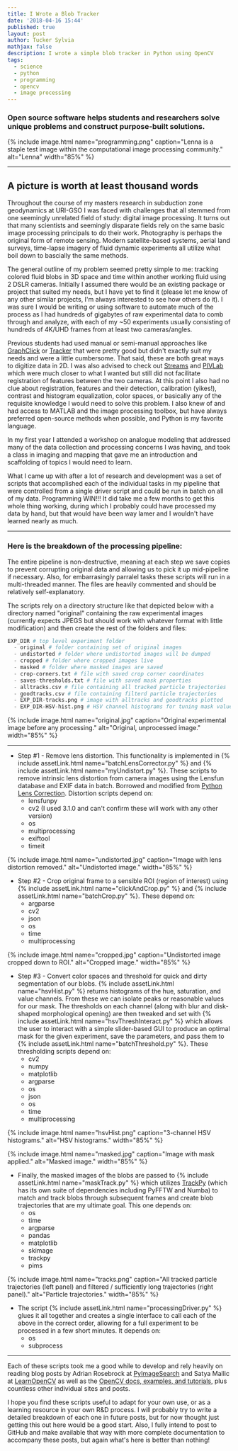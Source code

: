 ```yaml
---
title: I Wrote a Blob Tracker
date: '2018-04-16 15:44'
published: true
layout: post
author: Tucker Sylvia
mathjax: false
description: I wrote a simple blob tracker in Python using OpenCV
tags:
  - science
  - python
  - programming
  - opencv
  - image processing
---
```


### Open source software helps students and researchers solve unique problems and construct purpose-built solutions.

{% include image.html name="programming.png" caption="Lenna is a staple test image within the computational image processing community." alt="Lenna" width="85%" %}

---

## A picture is worth at least thousand words

Throughout the course of my masters research in subduction zone geodynamics at URI-GSO I was faced with challenges that all stemmed from one seemingly unrelated field of study: digital image processing. It turns out that many scientists and seemingly disparate fields rely on the same basic image processing principals to do their work. Photography is perhaps the original form of remote sensing. Modern satellite-based systems, aerial land surveys, time-lapse imagery of fluid dynamic experiments all utilize what boil down to bascially the same methods.

The general outline of my problem seemed pretty simple to me: tracking colored fluid blobs in 3D space and time within another working fluid using 2 DSLR cameras. Initially I assumed there would be an existing package or project that suited my needs, but I have yet to find it (please let me know of any other similar projects, I'm always interested to see how others do it). I was sure I would be writing or using software to automate much of the process as I had hundreds of gigabytes of raw experimental data to comb through and analyze, with each of my ~50 experiments usually consisting of hundreds of 4K/UHD frames from at least two cameras/angles.

Previous students had used manual or semi-manual approaches like [GraphClick](http://www.arizona-software.ch/graphclick/) or [Tracker](https://physlets.org/tracker/) that were pretty good but didn't exactly suit my needs and were a little cumbersome. That said, these are both great ways to digitize data in 2D. I was also advised to check out [Streams](http://www.civil.canterbury.ac.nz/streams.shtml) and [PIVLab](http://pivlab.blogspot.com/) which were much closer to what I wanted but still did not facilitate registration of features between the two cameras. At this point I also had no clue about registration, features and their detection, calibration (yikes!), contrast and histogram equalization, color spaces, or basically any of the requisite knowledge I would need to solve this problem. I also knew of and had access to MATLAB and the image processing toolbox, but have always preferred open-source methods when possible, and Python is my favorite language.

In my first year I attended a workshop on analogue modeling that addressed many of the data collection and processing concerns I was having, and took a class in imaging and mapping that gave me an introduction and scaffolding of topics I would need to learn.

What I came up with after a lot of research and development was a set of scripts that accomplished each of the individual tasks in my pipeline that were controlled from a single driver script and could be run in batch on all of my data. Programming WIN!!! It did take me a few months to get this whole thing working, during which I probably could have processed my data by hand, but that would have been way lamer and I wouldn't have learned nearly as much.

---

### Here is the breakdown of the processing pipeline:
The entire pipeline is non-destructive, meaning at each step we save copies to prevent corrupting original data and allowing us to pick it up mid-pipeline if necessary. Also, for embarrasingly parralel tasks these scripts will run in a multi-threaded manner. The files are heavily commented and should be relatively self-explanatory.

The scripts rely on a directory structure like that depicted below with a directory named "original" containing the raw experimental images (currently expects JPEGS but should work with whatever format with little modification) and then create the rest of the folders and files:
```python
EXP_DIR # top level experiment folder
  - original # folder containing set of original images
  - undistorted # folder where undistorted images will be dumped
  - cropped # folder where cropped images live
  - masked # folder where masked images are saved
  - crop-corners.txt # file with saved crop corner coordinates
  - saves-thresholds.txt # file with saved mask properties
  - alltracks.csv # file containing all tracked particle trajectories
  - goodtracks.csv # file containing filterd particle trajectories
  - EXP_DIR-tracks.png # image with alltracks and goodtracks plotted
  - EXP_DIR-HSV-hist.png # HSV channel histograms for tuning mask values
```

{% include image.html name="original.jpg" caption="Original experimental image before any processing." alt="Original, unprocessed image." width="85%" %}

---

- Step #1 - Remove lens distortion. This functionality is implemented in {% include assetLink.html name="batchLensCorrector.py" %} and {% include assetLink.html name="myUndistort.py" %}. These scripts to remove intrinsic lens distortion from camera images using the Lensfun database and EXIF data in batch. Borrowed and modified from [Python Lens Correction](https://github.com/wildintellect/lenscorrection). Distortion scripts depend on:
  * lensfunpy
  * cv2 (I used 3.1.0 and can't confirm these will work with any other version)
  * os
  * multiprocessing
  * exiftool
  * timeit

{% include image.html name="undistorted.jpg" caption="Image with lens distortion removed." alt="Undistorted image." width="85%" %}

- Step #2 - Crop original frame to a sensible ROI (region of interest) using {% include assetLink.html name="clickAndCrop.py" %} and {% include assetLink.html name="batchCrop.py" %}. These depend on:
  * argparse
  * cv2
  * json
  * os
  * time
  * multiprocessing

{% include image.html name="cropped.jpg" caption="Undistorted image cropped down to ROI." alt="Cropped image." width="85%" %}

- Step #3 - Convert color spaces and threshold for quick and dirty segmentation of our blobs. {% include assetLink.html name="hsvHist.py" %} returns histograms of the hue, saturation, and value channels. From these we can isolate peaks or reasonable values for our mask. The thresholds on each channel (along with blur and disk-shaped morphological opening) are then tweaked and set with {% include assetLink.html name="hsvThreshInteract.py" %} which allows the user to interact with a simple slider-based GUI to produce an optimal mask for the given experiment, save the parameters, and pass them to {% include assetLink.html name="batchThreshold.py" %}. These thresholding scripts depend on:
  * cv2
  * numpy
  * matplotlib
  * argparse
  * os
  * json
  * os
  * time
  * multiprocessing

{% include image.html name="hsvHist.png" caption="3-channel HSV histograms." alt="HSV histograms." width="85%" %}

{% include image.html name="masked.jpg" caption="Image with mask applied." alt="Masked image." width="85%" %}

- Finally, the masked images of the blobs are passed to {% include assetLink.html name="maskTrack.py" %} which utilizes [TrackPy](https://soft-matter.github.io/trackpy/v0.3.2/#) (which has its own suite of dependencies including PyFFTW and Numba) to match and track blobs through subsequent frames and create blob trajectories that are my ultimate goal. This one depends on:
  * os
  * time
  * argparse
  * pandas
  * matplotlib
  * skimage
  * trackpy
  * pims

{% include image.html name="tracks.png" caption="All tracked particle trajectories (left panel) and filtered / sufficiently long trajectories (right panel)." alt="Particle trajectories." width="85%" %}

- The script {% include assetLink.html name="processingDriver.py" %} glues it all together and creates a single interface to call each of the above in the correct order, allowing for a full experiment to be processed in a few short minutes. It depends on:
  - os
  - subprocess

---

Each of these scripts took me a good while to develop and rely heavily on reading blog posts by Adrian Rosebrock at [PyImageSearch](https://www.pyimagesearch.com/) and Satya Mallic at [LearnOpenCV](https://www.learnopencv.com/) as well as the [OpenCV docs, examples, and tutorials](https://docs.opencv.org/3.1.0/index.html), plus countless other individual sites and posts.

I hope you find these scripts useful to adapt for your own use, or as a learning resource in your own R&D process. I will probably try to write a detailed breakdown of each one in future posts, but for now thought just getting this out here would be a good start. Also, I fully intend to post to GitHub and make available that way with more complete documentation to accompany these posts, but again what's here is better than nothing!
